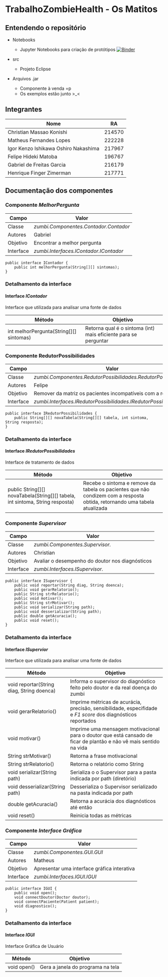 # TrabalhoZombieHealth - Os Matitos


## Entendendo o repositório
- Notebooks
  - Jupyter Notebooks para criação de protótipos [![Binder](https://mybinder.org/badge_logo.svg)](https://mybinder.org/v2/gh/batataazul/Trabalho_ZombieHealth/master?urlpath=lab)

- src
  - Projeto Eclipse
  
- Arquivos .jar
  - Componente à venda =p
  - Os exemplos estão junto >_<
  
## Integrantes
| **Nome** | **RA** |
|---|---|
| Christian Massao Konishi | 214570 |
| Matheus Fernandes Lopes | 222228 |
| Igor Kenzo Ishikawa Oshiro Nakashima | 217967 |
| Felipe Hideki Matoba | 196767 |
| Gabriel de Freitas Garcia | 216179 |
| Henrique Finger Zimerman | 217771 |


## Documentação dos componentes

### Componente *MelhorPergunta*

| Campo | Valor |
|---|---|
| Classe | *zumbi.Componentes.Contador.Contador* |
| Autores | Gabriel |
| Objetivo | Encontrar a melhor pergunta |
| Interface | *zumbi.Interfaces.IContador.IContador* |

~~~
public interface IContador {
	public int melhorPergunta(String[][] sintomas);
}
~~~

### Detalhamento da interface

#### Interface *IContador*
Interface que utilizada para analisar uma fonte de dados

| Método | Objetivo |
|---|---|
| int melhorPergunta(String[][] sintomas) | Retorna qual é o sintoma (int) mais eficiente para se perguntar |


### Componente RedutorPossibilidades

| Campo | Valor |
|---|---|
| Classe | *zumbi.Componentes.RedutorPossibilidades.RedutorPossibilidades* |
| Autores | Felipe |
| Objetivo | Remover da matriz os pacientes incompatíveis com a resposta |
| Interface | *zumbi.Interfaces.IRedutorPossibilidades.IRedutorPossibilidades* |

~~~
public interface IRedutorPossibilidades {
	public String[][] novaTabela(String[][] tabela, int sintoma, String resposta);
}
~~~

### Detalhamento da interface

#### Interface *IRedutorPossibilidades*
Interface de tratamento de dados

| Método | Objetivo |
|---|---|
| public String[][] novaTabela(String[][] tabela, int sintoma, String resposta) | Recebe o sintoma e remove da tabela os pacientes que não condizem com a resposta obtida, retornando uma tabela atualizada |


### Componente *Supervisor*

| Campo | Valor |
|---|---|
| Classe | *zumbi.Componentes.Supervisor.* |
| Autores | Christian |
| Objetivo | Avaliar o desempenho do doutor nos diagnósticos |
| Interface | *zumbi.Interfaces.ISupervisor.* |

~~~
public interface ISupervisor {
	public void reportar(String diag, String doenca);
	public void gerarRelatorio();
	public String strRelatorio();
	public void motivar();
	public String strMotivar();
	public void serializar(String path);
	public void desserializar(String path);
	public double getAcuracia();
	public void reset();
}
~~~

### Detalhamento da interface

#### Interface *ISupervior*
Interface que utilizada para analisar uma fonte de dados

| Método | Objetivo |
|---|---|
| void reportar(String diag, String doenca) | Informa o supervisor do diagnóstico feito pelo doutor e da real doença do zumbi |
| void gerarRelatorio() | Imprime métricas de acurácia, precisão, sensibilidade, especifidade e *F1 score* dos diagnósticos reportados |
| void motivar() | Imprime uma mensagem motivacional para o doutor que está cansado de ficar de plantão e não vê mais sentido na vida |
| String strMotivar() | Retorna a frase motivacional |
| String strRelatorio() | Retorna o relatório como String |
| void serializar(String path) | Serializa o o Supervisor para a pasta indicada por path (diretório) |
| void desserializar(String path) | Desserializa o Supervisor serializado na pasta indicada por path |
| double getAcuracia() | Retorna a acurácia dos diagnósticos até então |
| void reset() | Reinicia todas as métricas |

### Componente *Interface Gráfica*

| Campo | Valor |
|---|---|
| Classe | *zumbi.Componentes.GUI.GUI* |
| Autores | Matheus |
| Objetivo | Apresentar uma interface gráfica interativa |
| Interface | *zumbi.Interfaces.IGUI.IGUI* |

~~~
public interface IGUI {
	public void open();
	void connectDoutor(Doctor doutor);
	void connectPaciente(Patient patient);
	void diagnostico();
}
~~~

### Detalhamento da interface

#### Interface *IGUI*
Interface Gráfica de Usuário

| Método | Objetivo |
|---|---|
| void open() | Gera a janela do programa na tela |


